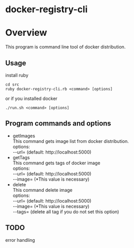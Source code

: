 docker-registry-cli
====

# Overview
This program is command line tool of docker distribution.

## Usage

install ruby

```
cd src
ruby docker-registry-cli.rb <command> [options] 
```

or if you installed docker

```
./run.sh <command> [options]
```

## Program commands and options
* getImages  
  This command gets image list from docker distribution.  
  options:  
    --url=<url> (default: http://localhost:5000)  
* getTags  
  This command gets tags of docker image  
  options:  
    --url=<url> (default: http://localhost:5000)  
    --image=<image> (\*This value is necessary)  
* delete  
  This command delete image  
  options:  
    --url=<url> (default: http://localhost:5000)  
    --image=<image> (\*This value is necessary)  
    --tags=<deleting tag list> (delete all tag if you do not set this option)  

## TODO
error handling
